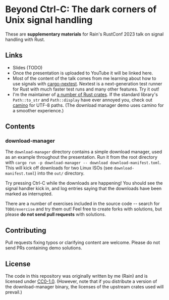 # Beyond Ctrl-C: The dark corners of Unix signal handling

These are **supplementary materials** for Rain's RustConf 2023 talk on signal handling with Rust.

## Links

* Slides (TODO)
* Once the presentation is uploaded to YouTube it will be linked here.
* Most of the content of the talk comes from me learning about how to use signals with
  [cargo-nextest](https://nexte.st/). Nextest is a next-generation test runner for Rust with much
  faster test runs and many other features. Try it out!
* I'm the maintainer of [a number of Rust crates](https://crates.io/users/sunshowers). If the
  standard library's `Path::to_str` and `Path::display` have ever annoyed you, check out
  [camino](https://crates.io/crates/camino/) for UTF-8 paths. (The download manager demo uses camino
  for a smoother experience.)

## Contents

### download-manager

The `download-manager` directory contains a simple download manager, used as an example throughout
the presentation. Run it from the root directory with `cargo run -p download-manager -- download
download-manifest.toml`. This will kick off downloads for two Linux ISOs (see
`download-manifest.toml`) into the `out/` directory.

Try pressing Ctrl-C while the downloads are happening! You should see the signal handler kick in,
and log entries saying that the downloads have been marked as interrupted.

There are a number of exercises included in the source code -- search for `TODO/exercise` and try
them out! Feel free to create forks with solutions, but please **do not send pull requests** with
solutions.

## Contributing

Pull requests fixing typos or clarifying content are welcome. Please do not send PRs containing demo
solutions.

## License

The code in this repository was originally written by me (Rain) and is licensed under
[CC0-1.0](https://creativecommons.org/share-your-work/public-domain/cc0/). (However, note that if
you distribute a version of the download-manager binary, the licenses of the upstream crates used
will prevail.)

